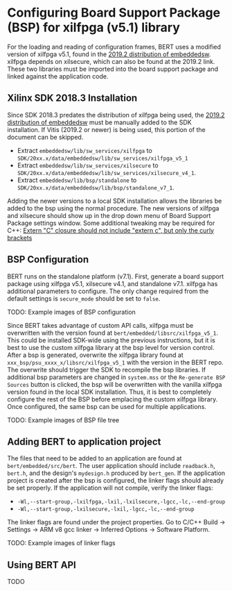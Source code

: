 Configuring Board Support Package (BSP) for xilfpga (v5.1) library
========================

For the loading and reading of configuration frames, BERT uses a modified version of xilfpga v5.1, found in the [2019.2 distribution of embeddedsw](https://github.com/Xilinx/embeddedsw/releases/tag/xilinx-v2019.2). xilfpga depends on xilsecure, which can also be found at the 2019.2 link. These two libraries must be imported into the board support package and linked against the application code.

## Xilinx SDK 2018.3 Installation

Since SDK 2018.3 predates the distribution of xilfpga being used, the [2019.2 distribution of embeddedsw](https://github.com/Xilinx/embeddedsw/releases/tag/xilinx-v2019.2) must be manually added to the SDK installation. If Vitis (2019.2 or newer) is being used, this portion of the document can be skipped.

* Extract `embeddedsw/lib/sw_services/xilfpga` to `SDK/20xx.x/data/embeddedsw/lib/sw_services/xilfpga_v5_1`
* Extract `embeddedsw/lib/sw_services/xilsecure` to `SDK/20xx.x/data/embeddedsw/lib/sw_services/xilsecure_v4_1`.
* Extract `embeddedsw/lib/bsp/standalone` to `SDK/20xx.x/data/embeddedsw/lib/bsp/standalone_v7_1`.

Adding the newer versions to a local SDK installation allows the libraries be added to the bsp using the normal procedure. The new versions of xilfpga and xilsecure should show up in the drop down menu of Board Support Package settings window. Some additional tweaking may be required for C++: [Extern "C" closure should not include "extern c", but only the curly brackets](https://github.com/Xilinx/embeddedsw/pull/115)

## BSP Configuration
BERT runs on the standalone platform (v7.1). First, generate a board support package using xilfpga v5.1, xilsecure v4.1, and standalone v7.1. xilfpga has additional parameters to configure. The only change required from the default settings is `secure_mode` should be set to `false`.

TODO: Example images of BSP configuration

Since BERT takes advantage of custom API calls, xilfpga must be overwritten with the version found at `bert/embedded/libsrc/xilfpga_v5_1`. This could be installed SDK-wide using the previous instructions, but it is best to use the custom xilfpga library at the bsp level for version control. After a bsp is generated, overwrite the xilfpga library found at `xxx_bsp/psu_xxxx_x/libsrc/xilfpga_v5_1` with the version in the BERT repo. The overwrite should trigger the SDK to recompile the bsp libraries. If additional bsp parameters are changed in `system.mss` or the `Re-generate BSP Sources` button is clicked, the bsp will be overwritten with the vanilla xilfpga version found in the local SDK installation. Thus, it is best to completely configure the rest of the BSP before emplacing the custom xilfpga library. Once configured, the same bsp can be used for multiple applications.

TODO: Example images of BSP file tree

## Adding BERT to application project

The files that need to be added to an application are found at `bert/embedded/src/bert`. The user application should include `readback.h`, `bert.h`, and the design's `mydesign.h` produced by `bert_gen`. If the application project is created after the bsp is configured, the linker flags should already be set properly. If the application will not compile, verify the linker flags:

* `-Wl,--start-group,-lxilfpga,-lxil,-lxilsecure,-lgcc,-lc,--end-group`
*  `-Wl,--start-group,-lxilsecure,-lxil,-lgcc,-lc,--end-group`

The linker flags are found under the project properties. Go to C/C++ Build -> Settings -> ARM v8 gcc linker -> Inferred Options -> Software Platform.

TODO: Example images of linker flags

## Using BERT API
TODO